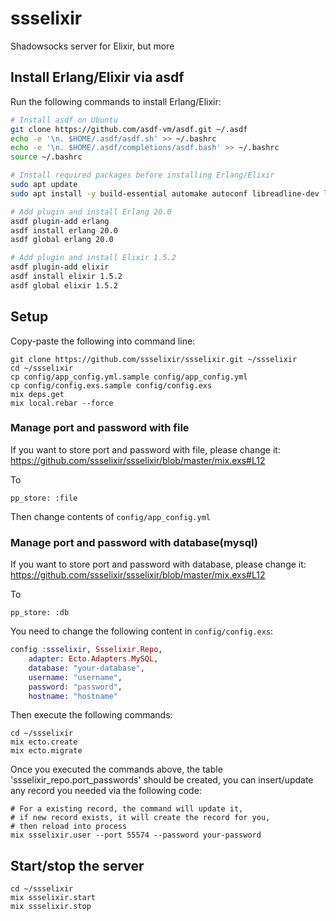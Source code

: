 # ssselixir
Shadowsocks server for Elixir, but more


## Install Erlang/Elixir via asdf

Run the following commands to install Erlang/Elixir:

```sh
# Install asdf on Ubuntu
git clone https://github.com/asdf-vm/asdf.git ~/.asdf
echo -e '\n. $HOME/.asdf/asdf.sh' >> ~/.bashrc
echo -e '\n. $HOME/.asdf/completions/asdf.bash' >> ~/.bashrc
source ~/.bashrc

# Install required packages before installing Erlang/Elixir
sudo apt update
sudo apt install -y build-essential automake autoconf libreadline-dev libncurses-dev libssl-dev libyaml-dev libxslt-dev libffi-dev libtool unixodbc-dev

# Add plugin and install Erlang 20.0
asdf plugin-add erlang
asdf install erlang 20.0
asdf global erlang 20.0

# Add plugin and install Elixir 1.5.2
asdf plugin-add elixir
asdf install elixir 1.5.2
asdf global elixir 1.5.2
```

## Setup

Copy-paste the following into command line:

```
git clone https://github.com/ssselixir/ssselixir.git ~/ssselixir
cd ~/ssselixir
cp config/app_config.yml.sample config/app_config.yml
cp config/config.exs.sample config/config.exs
mix deps.get
mix local.rebar --force
```
### Manage port and password with file

If you want to store port and password with file, please change it:
https://github.com/ssselixir/ssselixir/blob/master/mix.exs#L12

To

```
pp_store: :file
```
Then change contents of `config/app_config.yml`

### Manage port and password with database(mysql)

If you want to store port and password with database, please change it:
https://github.com/ssselixir/ssselixir/blob/master/mix.exs#L12

To

```
pp_store: :db
```

You need to change the following content in `config/config.exs`:

```elixir
config :ssselixir, Ssselixir.Repo,
    adapter: Ecto.Adapters.MySQL,
    database: "your-database",
    username: "username",
    password: "password",
    hostname: "hostname"
```

Then execute the following commands:

```
cd ~/ssselixir
mix ecto.create
mix ecto.migrate
```

Once you executed the commands above, the table 'ssselixir_repo.port_passwords' should be created,
you can insert/update any record you needed via the following code:

```
# For a existing record, the command will update it,
# if new record exists, it will create the record for you,
# then reload into process
mix ssselixir.user --port 55574 --password your-password
```

## Start/stop the server

```
cd ~/ssselixir
mix ssselixir.start
mix ssselixir.stop
```
